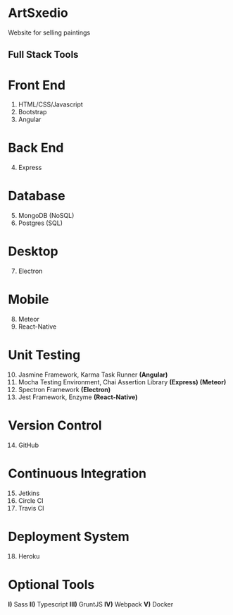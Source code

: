 # ArtSxedio
 Website for selling paintings

## Full Stack Tools

# Front End
1) HTML/CSS/Javascript
2) Bootstrap
3) Angular

# Back End
4) Express

# Database
5) MongoDB (NoSQL)
6) Postgres (SQL)

# Desktop
7) Electron

# Mobile
8) Meteor
9) React-Native

# Unit Testing
10) Jasmine Framework, Karma Task Runner **(Angular)**
11) Mocha Testing Environment, Chai Assertion Library **(Express)** **(Meteor)**
12) Spectron Framework **(Electron)**
13) Jest Framework, Enzyme **(React-Native)**

# Version Control
14) GitHub

# Continuous Integration
15) Jetkins
16) Circle CI
17) Travis CI

# Deployment System
18) Heroku

# Optional Tools
**I)** Sass
**II)** Typescript
**III)** GruntJS
**IV)** Webpack
**V)** Docker
